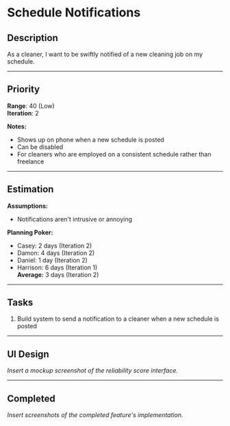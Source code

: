 # Schedule Notifications

## Description

As a cleaner, I want to be swiftly notified of a new cleaning job on my schedule.

---

## Priority 

**Range**: 40 (Low)   
**Iteration**: 2

**Notes:**
- Shows up on phone when a new schedule is posted
- Can be disabled
- For cleaners who are employed on a consistent schedule rather than freelance

---

## Estimation

**Assumptions:**
- Notifications aren't intrusive or annoying

**Planning Poker:**
- Casey: 2 days (Iteration 2)  
- Damon: 4 days (Iteration 2)  
- Daniel: 1 day (Iteration 2)
- Harrison: 6 days (Iteration 1)  
**Average:** 3 days (Iteration 2)

--------------------------

## Tasks
1. Build system to send a notification to a cleaner when a new schedule is posted
---

## UI Design
*Insert a mockup screenshot of the reliability score interface.*

---

## Completed
*Insert screenshots of the completed feature's implementation.*
